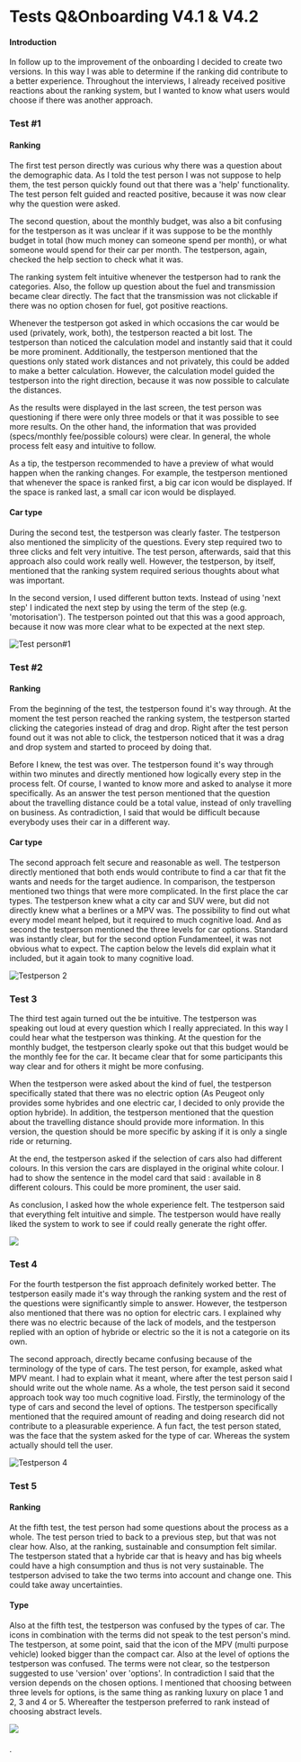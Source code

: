 # Tests Q&Onboarding V4.1 & V4.2

#### Introduction

In follow up to the improvement of the onboarding I decided to create two versions. In this way I was able to determine if the ranking did contribute to a better experience. Throughout the interviews, I already received positive reactions about the ranking system, but I wanted to know what users would choose if there was another approach. 

### Test \#1 

#### Ranking

The first test person directly was curious why there was a question about the demographic data. As I told the test person I was not suppose to help them, the test person quickly found out that there was a 'help' functionality. The test person felt guided and reacted positive, because it was now clear why the question were asked. 

The second question, about the monthly budget, was also a bit confusing for the testperson as it was unclear if it was suppose to be the monthly budget in total \(how much money can someone spend per month\), or what someone would spend for their car per month. The testperson, again, checked the help section to check what it was. 

The ranking system felt intuitive whenever the testperson had to rank the categories. Also, the follow up question about the fuel and transmission became clear directly. The fact that the transmission was not clickable if there was no option chosen for fuel, got positive reactions.

Whenever the testperson got asked in which occasions the car would be used \(privately, work, both\), the testperson reacted a bit lost. The testperson than noticed the calculation model and instantly said that it could be more prominent. Additionally, the testperson mentioned that the questions only stated work distances and not privately, this could be added to make a better calculation. However, the calculation model guided the testperson into the right direction, because it was now possible to calculate the distances.

As the results were displayed in the last screen, the test person was questioning if there were only three models or that it was possible to see more results. On the other hand, the information that was provided \(specs/monthly fee/possible colours\) were clear. In general, the whole process felt easy and intuitive to follow. 

As a tip, the testperson recommended to have a preview of what would happen when the ranking changes. For example, the testperson mentioned that whenever the space is ranked first, a big car icon would be displayed. If the space is ranked last, a small car icon would be displayed. 

#### Car type

During the second test, the testperson was clearly faster. The testperson also mentioned the simplicity of the questions. Every step required two to three clicks and felt very intuitive. The test person, afterwards, said that this approach also could work really well. However, the testperson, by itself,  mentioned that the ranking system required serious thoughts about what was important. 

In the second version, I used different button texts. Instead of using 'next step' I indicated the next step by using the term of the step \(e.g. 'motorisation'\). The testperson pointed out that this was a good approach, because it now was more clear what to be expected at the next step. 

![Test person\#1](../.gitbook/assets/image%20%285%29.png)

### Test \#2

#### Ranking

From the beginning of the test, the testperson found it's way through. At the moment the test person reached the ranking system, the testperson started clicking the categories instead of drag and drop. Right after the test person found out it was not able to click, the testperson noticed that it was a drag and drop system and started to proceed by doing that. 

Before I knew, the test was over. The testperson found it's way through within two minutes and directly mentioned how logically every step in the process felt. Of course, I wanted to know more and asked to analyse it more specifically. As an answer the test person mentioned that the question about the travelling distance could be a total value, instead of only travelling on business. As contradiction, I said that would be difficult because everybody uses their car in a different way. 

#### Car type

The second approach felt secure and reasonable as well. The testperson directly mentioned that both ends would contribute to find a car that fit the wants and needs for the target audience. In comparison, the testperson mentioned two things that were more complicated. In the first place the car types. The testperson knew what a city car and SUV were, but did not directly knew what a berlines or a MPV was. The possibility to find out what every model meant helped, but it required to much cognitive load. And as second the testperson mentioned the three levels for car options. Standard was instantly clear, but for the second option Fundamenteel, it was not obvious what to expect. The caption below the levels did explain what it included, but it again took to many cognitive load. 

![Testperson 2](../.gitbook/assets/image%20%2813%29.png)

### Test 3

The third test again turned out the be intuitive. The testperson was speaking out loud at every question which I really appreciated. In this way I could hear what the testperson was thinking. At the question for the monthly budget, the testperson clearly spoke out that this budget would be the monthly fee for the car. It became clear that for some participants this way clear and for others it might be more confusing. 

When the testperson were asked about the kind of fuel, the testperson specifically stated that there was no electric option \(As Peugeot only provides some hybrides and one electric car, I decided to only provide the option hybride\). In addition, the testperson mentioned that the question about the travelling distance should provide more information. In this version, the question should be more specific by asking if it is only a single ride or returning. 

At the end, the testperson asked if the selection of cars also had different colours. In this version the cars are displayed in the original white colour. I had to show the sentence in the model card that said : available in 8 different colours. This could be more prominent, the user said. 

As conclusion, I asked how the whole experience felt. The testperson said that everything felt intuitive and simple. The testperson would have really liked the system to work to see if could really generate the right offer.

![](../.gitbook/assets/image%20%283%29.png)

### Test 4

For the fourth testperson the fist approach definitely worked better. The testperson easily made it's way through the ranking system and the rest of the questions were significantly simple to answer. However, the testperson also mentioned that there was no option for electric cars. I explained why there was no electric because of the lack of models, and the testperson replied with an option of hybride or electric so the it is not a categorie on its own.

The second approach, directly became confusing because of the terminology of the type of cars.  The test person, for example, asked what MPV meant. I had to explain what it meant, where after the test person said I should write out the whole name. As a whole, the test person said it second approach took way too much cognitive load. Firstly, the terminology of the type of cars and second the level of options. The testperson specifically mentioned that the required amount of reading and doing research did not contribute to a pleasurable experience. A fun fact, the test person stated, was the face that the system asked for the type of car. Whereas the system actually should tell the user. 

![Testperson 4](../.gitbook/assets/image%20%286%29.png)

### Test 5

#### Ranking

At the fifth test, the test person had some questions about the process as a whole. The test person tried to back to a previous step, but that was not clear how. Also, at the ranking, sustainable and consumption felt similar. The testperson stated that a hybride car that is heavy and has big wheels could have a high consumption and thus is not very sustainable. The testperson advised to take the two terms into account and change one. This could take away uncertainties. 

#### Type

Also at the fifth test, the testperson was confused by the types of car. The icons in combination with the terms did not speak to the test person's mind. The testperson, at some point, said that the icon of the MPV \(multi purpose vehicle\) looked bigger than the compact car. Also at the level of options the testperson was confused. The terms were not clear, so the testperson suggested to use 'version' over 'options'. In contradiction I said that the version depends on the chosen options. I mentioned that choosing between three levels for options, is the same thing as ranking luxury on place 1 and 2, 3 and 4 or 5. Whereafter the testperson preferred to rank instead of choosing abstract levels. 

![](../.gitbook/assets/image%20%2812%29.png)

####  



. 

 



